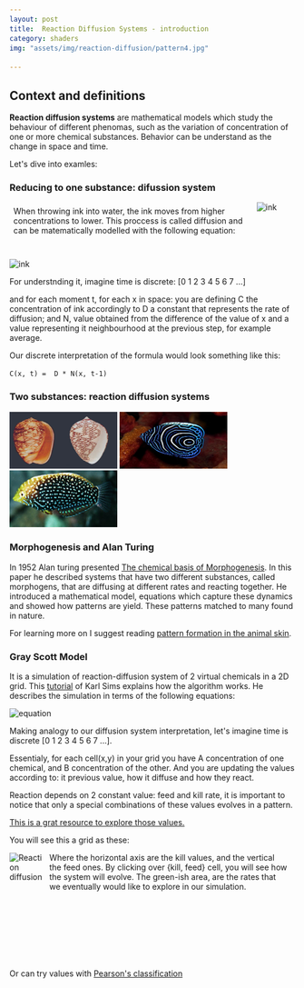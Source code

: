 ```yaml
---
layout: post
title:  Reaction Diffusion Systems - introduction
category: shaders
img: "assets/img/reaction-diffusion/pattern4.jpg"
 
---
```


## Context and definitions

 **Reaction diffusion systems** are mathematical models which  study the behaviour of different phenomas, such as the variation of concentration of one or more chemical substances. 
 Behavior can be understand as the change in space and time.

Let's dive into examles:

### Reducing to one substance: difussion system

  <div style="display: flex; justify-content:space-around">
    <div style="padding:.5em">When throwing ink into water, the ink moves from higher concentrations to lower. This proccess is called diffusion and can be matematically modelled with the following equation: </div>
  <img src="https://i.pinimg.com/originals/7e/57/7d/7e577dd75ec4865cada599ba7d90acda.gif" alt="ink" style="height: 100px; width:190px;"/> 
  </div>
 <img src="https://wikimedia.org/api/rest_v1/media/math/render/svg/7c223846a05763066b3ecbcda30bf3282438f573" alt="ink"/>
 
 
 
 For understnding it, imagine time is discrete: [0 1 2 3 4 5 6 7 ...]

 and for each moment t, for each x in space: you are defining C the concentration of ink accordingly to D a constant that represents the rate of diffusion; and N, value obtained from the difference of the value of x and a value representing it neighbourhood at the previous step, for example average.


 Our discrete interpretation of the formula would look something like this:

 `C(x, t) =  D * N(x, t-1)`


### Two substances: reaction diffusion systems

  <div>
   <img src="/assets/img/reaction-diffusion/pattern1.jpg" alt="Reaction diffusion" style="height: 100px; width:190px;"/>
   <img src="/assets/img/reaction-diffusion/pattern2.jpg" style="height: 100px; width:190px;"/>
   <img src="/assets/img/reaction-diffusion/pattern3.jpg" alt="Reaction diffusion" style="height: 100px; width:190px;"/>
  </div>
 
### Morphogenesis and Alan Turing 
In 1952 Alan turing presented [The chemical basis of Morphogenesis](http://www.dna.caltech.edu/courses/cs191/paperscs191/turing.pdf). In this paper he described systems that have two different substances, called morphogens, that are diffusing at different rates and reacting together. He introduced a mathematical model, equations which capture these  dynamics and showed how patterns are yield. These patterns matched to many found in nature.

For learning more on I suggest reading [pattern formation in the animal skin](http://hopf.chem.brandeis.edu/members_content/yanglingfa/pattern/Turing/The%20reaction-diffusion%20system_%20a%20mechanism%20for%20autonomous.pdf).

### Gray Scott Model
It is a simulation of reaction-diffusion system of 2 virtual chemicals in a 2D grid. This [tutorial](https://www.karlsims.com/rd.html) of Karl Sims explains how the algorithm works. He describes the simulation in terms of the following equations:

![equation](https://www.karlsims.com/rd-equation.png)

Making analogy to our diffusion system interpretation, let's imagine time is discrete [0 1 2 3 4 5 6 7 ...].

Essentialy, for each cell(x,y) in your grid you have A concentration of one chemical, and B concentration of the other. And you are updating the values according to: it previous value, how it diffuse and how they react.

Reaction depends on 2 constant value: feed and kill rate, it is important to notice that only a special combinations of these values evolves in a pattern.

[This is a grat resource to explore those values. ](http://mrob.com/pub/comp/xmorphia/index.html)

You will see this a grid as these:
<div style="display: flex; justify-content:space-around">
    <img src="http://mrob.com/pub/comp/xmorphia/xmorphia-parameter-map.jpg" alt="Reaction diffusion" style="height: 190px; width:190px;"/>
    <div style="padding: 0em .9em">
    Where the horizontal axis are the kill values, and the vertical the feed ones.
    By clicking over {kill, feed} cell, you will see how the system will evolve.
    The green-ish area, are the rates that we eventually would like to explore in our simulation. 
    </div>
</div>

 Or can try values with [Pearson's classification](http://mrob.com/pub/comp/xmorphia/pearson-classes.html)

